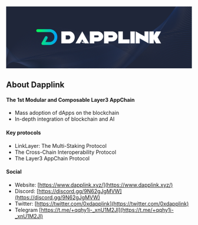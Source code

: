 
[![Dapplink](https://github.com/eniac-x-labs/.github/blob/main/profile/dapplink.jpeg)](https://github.com/eniac-x-labs)


## About Dapplink

#### The 1st Modular and Composable Layer3 AppChain 
- Mass adoption of dApps on the blockchain
- In-depth integration of blockchain and AI

#### Key protocols
- LinkLayer: The Multi-Staking Protocol
- The Cross-Chain Interoperability Protocol
- The Layer3 AppChain Protocol

#### Social

* Website: [https://www.dapplink.xyz/](https://www.dapplink.xyz/)
* Discord: [https://discord.gg/9N62gJgMVW](https://discord.gg/9N62gJgMVW)
* Twitter: [https://twitter.com/0xdapplink](https://twitter.com/0xdapplink)
* Telegram [https://t.me/+qqhy1i-_xnU1M2Jl](https://t.me/+qqhy1i-_xnU1M2Jl)
